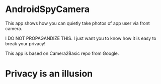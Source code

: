 # AndroidSpyCamera

This app shows how you can quietly take photos of app user via front camera.

I DO NOT PROPAGANDIZE THIS.
I just want you to know how it is easy to break your privacy!


This app is based on Camera2Basic repo from Google.

# Privacy is an illusion
